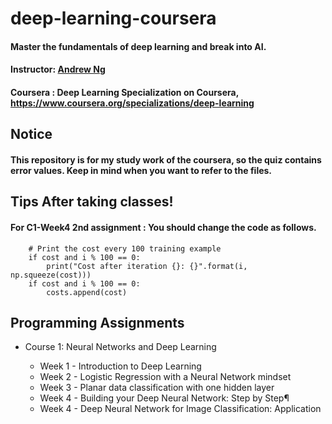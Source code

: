 # deep-learning-coursera
####  Master the fundamentals of deep learning and break into AI.
#### Instructor: [Andrew Ng](https://www.andrewng.org/about/, "link")
#### Coursera : Deep Learning Specialization on Coursera, https://www.coursera.org/specializations/deep-learning

## Notice
#### This repository is for my study work of the coursera, so the quiz contains error values. Keep in mind when you want to refer to the files.
    
## Tips After taking classes!
#### For C1-Week4 2nd assignment : You should change the code as follows.
        # Print the cost every 100 training example
        if cost and i % 100 == 0:
            print("Cost after iteration {}: {}".format(i, np.squeeze(cost)))
        if cost and i % 100 == 0:
            costs.append(cost)
     
## Programming Assignments
* Course 1: Neural Networks and Deep Learning
    
  * Week 1 - Introduction to Deep Learning 
  * Week 2 - Logistic Regression with a Neural Network mindset
  * Week 3 - Planar data classification with one hidden layer
  * Week 4 -  Building your Deep Neural Network: Step by Step¶
  * Week 4 - Deep Neural Network for Image Classification: Application
